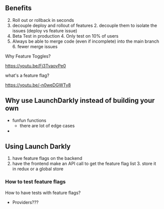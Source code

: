 ## Benefits
2. Roll out or rollback in seconds
1. decouple deploy and rollout of features
    2. decouple them to isolate the issues (deploy vs feature issue)
3. Beta Test in production
    4. Only test on 10% of users
5. Always be able to merge code (even if incomplete) into the main branch
    6. fewer merge issues

Why Feature Toggles?

https://youtu.be/Fj3TvaovPe0


what's a feature flag?

https://youtu.be/-n0weDGWTy8


## Why use LaunchDarkly instead of building your own
- funfun functions
    - there are lot of edge cases
-

## Using Launch Darkly
1. have feature flags on the backend
2. have the frontend make an API call to get the feature flag list
    3. store it in redux or a global store


### How to test feature flags
How to have tests with feature flags?
* Providers???
